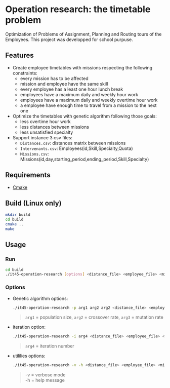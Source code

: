 # Operation research: the timetable problem
Optimization of Problems of Assignment, Planning and Routing tours of the Employees. This project was developped for school purpuse.
## Features
- Create employee timetables with missions respecting the following constraints:
  - every mission has to be affected
  - mission and employee have the same skill
  - every employee has a least one hour lunch break
  - employees have a maximum daily and weekly hour work 
  - employees have a maximum daily and weekly overtime hour work 
  - a employee have enough time to travel from a mission to the next one
- Optimize the timetables with genetic algorithm following those goals:
  - less overtime hour work
  - less distances between missions
  - less unsatisfied specialty 
- Support instance 3 csv files:
  - `Distances.csv`: distances matrix between missions
  - `Intervenants.csv`: Employees(id,Skill,Specialty,Quota)
  - `Missions.csv`: Missions(id,day,starting_period,ending_period,Skill,Specialty)

## Requirements
- [Cmake](https://cmake.org/)

## Build (Linux only)
```bash
mkdir build
cd build
cmake ..
make
```

## Usage
### Run
```bash
cd build
./it45-operation-research [options] <distance_file> <employee_file> <mission_file>
```
### Options
- Genetic algorithm options:
    ```bash
  ./it45-operation-research -p arg1 arg2 arg2 <distance_file> <employee_file> <mission_file>
    ```
    >`arg1` = population size, `arg2` = crossover rate, `arg3` = mutation rate

- iteration option:
    ```bash
  ./it45-operation-research -i arg4 <distance_file> <employee_file> <mission_file>
    ```
    >`arg4` = iteration number
- utililies options:
    ```bash
  ./it45-operation-research -v -h <distance_file> <employee_file> <mission_file>
    ```
    >-v = verbose mode <br>
    >-h = help message